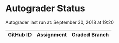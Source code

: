 # Autograder Status
Autograder last run at: September 30, 2018 at 19:20

| GitHub ID | Assignment | Graded Branch |
|-----------|------------|---------------|
